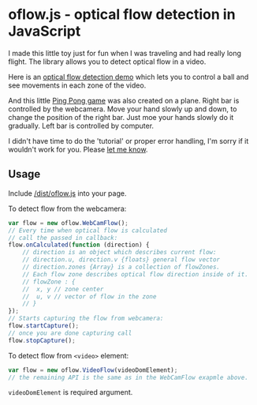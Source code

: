oflow.js - optical flow detection in JavaScript
===============================================
I made this little toy just for fun when I was traveling and had really long flight. The library allows you to detect optical flow in a video.

Here is an [optical flow detection demo](http://anvaka.github.com/oflow/demo/raw/index.html) which lets you to control a ball and see movements in each zone of the video.

And this little [Ping Pong game](http://anvaka.github.com/oflow/demo/pingpong/index.html) was also created on a plane. Right bar is controlled by the webcamera. Move your hand slowly up and down, to change the position of the right bar. Just moe your hands slowly do it gradually. Left bar is controlled by computer. 

I didn't have time to do the 'tutorial' or proper error handling, I'm sorry if it wouldn't work for you. Please [let me know](mailto:anvaka@gmail.com).

Usage
-----
Include [/dist/oflow.js](https://github.com/anvaka/oflow/blob/master/dist/oflow.js) into your page.

To detect flow from the webcamera:
```javascript
var flow = new oflow.WebCamFlow();
// Every time when optical flow is calculated
// call the passed in callback:
flow.onCalculated(function (direction) {
    // direction is an object which describes current flow:
    // direction.u, direction.v {floats} general flow vector
    // direction.zones {Array} is a collection of flowZones. 
    // Each flow zone describes optical flow direction inside of it.
    // flowZone : {
    //  x, y // zone center
    //  u, v // vector of flow in the zone
    // }
});
// Starts capturing the flow from webcamera:
flow.startCapture();
// once you are done capturing call
flow.stopCapture();
```
To detect flow from ```<video>``` element:
```javascript
var flow = new oflow.VideoFlow(videoDomElement);
// the remaining API is the same as in the WebCamFlow exapmle above.
```

```videoDomElement``` is required argument.
